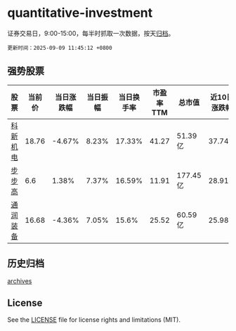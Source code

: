 # quantitative-investment

证券交易日，9:00-15:00，每半时抓取一次数据，按天[归档](archives)。

`更新时间：2025-09-09 11:45:12 +0800`

## 强势股票

|股票|当前价|当日涨跌幅|当日振幅|当日换手率|市盈率TTM|总市值|近10日涨跌幅|
|----|----|----|----|----|----|----|----|
|[科新机电](https://xueqiu.com/S/SZ300092)|18.76|-4.67%|8.23%|17.33%|41.27|51.39亿|37.74%|
|[步步高](https://xueqiu.com/S/SZ002251)|6.6|1.38%|7.37%|16.59%|11.91|177.45亿|28.91%|
|[通润装备](https://xueqiu.com/S/SZ002150)|16.68|-4.36%|7.05%|15.6%|25.52|60.59亿|25.98%|

## 历史归档

[archives](archives)

## License

See the [LICENSE](LICENSE) file for license rights and limitations (MIT).